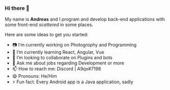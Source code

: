 ### Hi there 👋

My name is **Andreas** and I program and develop back-end applications with some front-end _scattered_ in some places.

Here are some ideas to get you started:

- 📷 I’m currently working on Photogrophy and Programming
- 🌱 I’m currently learning React, Angular, Vue
- 👯 I’m looking to collaborate on Plugins and bots
- 💬 Ask me about jobs regarding Development or more
- 📫 How to reach me: Discord | A9qx#7198
- 😄 Pronouns: He/Him
- ⚡ Fun fact: Every Android app is a Java application, sadly


